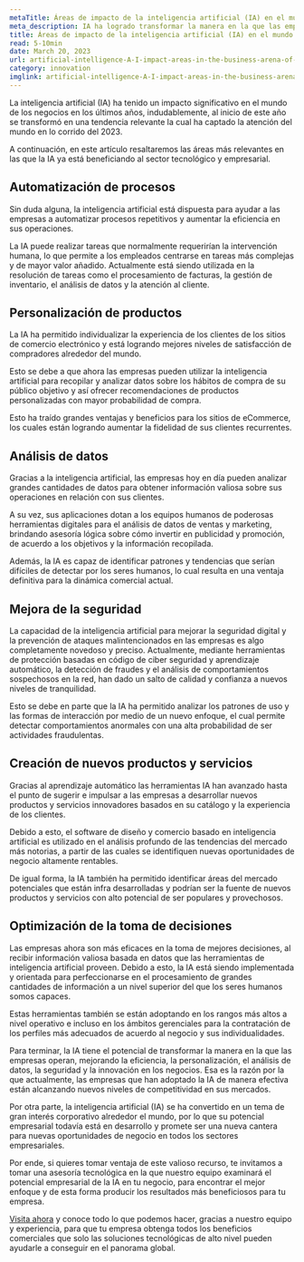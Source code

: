 ```yaml
---
metaTitle: Áreas de impacto de la inteligencia artificial (IA) en el mundo de los negocios del 2023
meta_description: IA ha logrado transformar la manera en la que las empresas operan, mejorando la eficiencia, la personalización, el análisis de datos, la seguridad y la innovación en los negocios.
title: Áreas de impacto de la inteligencia artificial (IA) en el mundo de los negocios del 2023
read: 5-10min
date: March 20, 2023
url: artificial-intelligence-A-I-impact-areas-in-the-business-arena-of-2023
category: innovation
imglink: artificial-intelligence-A-I-impact-areas-in-the-business-arena-of-2023.jpg
---
```


La inteligencia artificial (IA) ha tenido un impacto significativo en el mundo de los negocios en los últimos años, indudablemente, al inicio de este año se transformó en una tendencia relevante la cual ha captado la atención del mundo en lo corrido del 2023.

A continuación, en este artículo resaltaremos las áreas más relevantes en las que la IA ya está beneficiando al sector tecnológico y empresarial.

## Automatización de procesos

Sin duda alguna, la inteligencia artificial está dispuesta para ayudar a las empresas a automatizar procesos repetitivos y aumentar la eficiencia en sus operaciones.

La IA puede realizar tareas que normalmente requerirían la intervención humana, lo que permite a los empleados centrarse en tareas más complejas y de mayor valor añadido. Actualmente está siendo utilizada en la resolución de tareas como el procesamiento de facturas, la gestión de inventario, el análisis de datos y la atención al cliente.

## Personalización de productos

La IA ha permitido individualizar la experiencia de los clientes de los sitios de comercio electrónico y está logrando mejores niveles de satisfacción de compradores alrededor del mundo.

Esto se debe a que ahora las empresas pueden utilizar la inteligencia artificial para recopilar y analizar datos sobre los hábitos de compra de su público objetivo y así ofrecer recomendaciones de productos personalizadas con mayor probabilidad de compra.

Esto ha traído grandes ventajas y beneficios para los sitios de eCommerce, los cuales están logrando aumentar la fidelidad de sus clientes recurrentes.

## Análisis de datos

Gracias a la inteligencia artificial, las empresas hoy en día pueden analizar grandes cantidades de datos para obtener información valiosa sobre sus operaciones en relación con sus clientes.

A su vez, sus aplicaciones dotan a los equipos humanos de poderosas herramientas digitales para el análisis de datos de ventas y marketing, brindando asesoría lógica sobre cómo invertir en publicidad y promoción, de acuerdo a los objetivos y la información recopilada.

Además, la IA es capaz de identificar patrones y tendencias que serían difíciles de detectar por los seres humanos, lo cual resulta en una ventaja definitiva para la dinámica comercial actual.

## Mejora de la seguridad

La capacidad de la inteligencia artificial para mejorar la seguridad digital y la prevención de ataques malintencionados en las empresas es algo completamente novedoso y preciso. Actualmente, mediante herramientas de protección basadas en código de ciber seguridad y aprendizaje automático, la detección de fraudes y el análisis de comportamientos sospechosos en la red, han dado un salto de calidad y confianza a nuevos niveles de tranquilidad.

Esto se debe en parte que la IA ha permitido analizar los patrones de uso y las formas de interacción por medio de un nuevo enfoque, el cual permite detectar comportamientos anormales con una alta probabilidad de ser actividades fraudulentas.

## Creación de nuevos productos y servicios

Gracias al aprendizaje automático las herramientas IA han avanzado hasta el punto de sugerir e impulsar a las empresas a desarrollar nuevos productos y servicios innovadores basados en su catálogo y la experiencia de los clientes.

Debido a esto, el software de diseño y comercio basado en inteligencia artificial es utilizado en el análisis profundo de las tendencias del mercado más notorias, a partir de las cuales se identifiquen nuevas oportunidades de negocio altamente rentables.

De igual forma, la IA también ha permitido identificar áreas del mercado potenciales que están infra desarrolladas y podrían ser la fuente de nuevos productos y servicios con alto potencial de ser populares y provechosos.

## Optimización de la toma de decisiones

Las empresas ahora son más eficaces en la toma de mejores decisiones, al recibir información valiosa basada en datos que las herramientas de inteligencia artificial proveen. Debido a esto, la IA está siendo implementada y orientada para perfeccionarse en el procesamiento de grandes cantidades de información a un nivel superior del que los seres humanos somos capaces.

Estas herramientas también se están adoptando en los rangos más altos a nivel operativo e incluso en los ámbitos gerenciales para la contratación de los perfiles más adecuados de acuerdo al negocio y sus individualidades.

Para terminar, la IA tiene el potencial de transformar la manera en la que las empresas operan, mejorando la eficiencia, la personalización, el análisis de datos, la seguridad y la innovación en los negocios. Esa es la razón por la que actualmente, las empresas que han adoptado la IA de manera efectiva están alcanzando nuevos niveles de competitividad en sus mercados.

Por otra parte, la inteligencia artificial (IA) se ha convertido en un tema de gran interés corporativo alrededor el mundo, por lo que su potencial empresarial todavía está en desarrollo y promete ser una nueva cantera para nuevas oportunidades de negocio en todos los sectores empresariales.

Por ende, si quieres tomar ventaja de este valioso recurso, te invitamos a tomar una asesoría tecnológica en la que nuestro equipo examinará el potencial empresarial de la IA en tu negocio, para encontrar el mejor enfoque y de esta forma producir los resultados más beneficiosos para tu empresa.

[Visita ahora](https://www.dreamcodesoft.com/es/services) y conoce todo lo que podemos hacer, gracias a nuestro equipo y experiencia, para que tu empresa obtenga todos los beneficios comerciales que solo las soluciones tecnológicas de alto nivel pueden ayudarle a conseguir en el panorama global.
